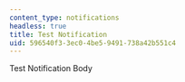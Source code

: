 ```yaml
---
content_type: notifications
headless: true
title: Test Notification
uid: 596540f3-3ec0-4be5-9491-738a42b551c4
---
```

Test Notification Body